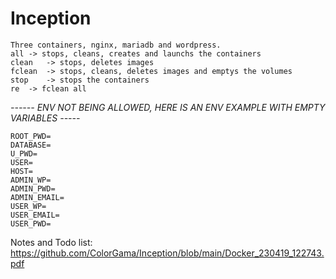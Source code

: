 # Inception
	Three containers, nginx, mariadb and wordpress.
	all	-> stops, cleans, creates and launchs the containers
	clean	-> stops, deletes images
	fclean	-> stops, cleans, deletes images and emptys the volumes
	stop	-> stops the containers
	re	-> fclean all
*------ ENV NOT BEING ALLOWED, HERE IS AN ENV EXAMPLE WITH EMPTY VARIABLES -----*

	ROOT_PWD=
	DATABASE=
	U_PWD=
	USER=
	HOST=
	ADMIN_WP=
	ADMIN_PWD=
	ADMIN_EMAIL=
	USER_WP=
	USER_EMAIL=
	USER_PWD=

Notes and Todo list:
	https://github.com/ColorGama/Inception/blob/main/Docker_230419_122743.pdf
